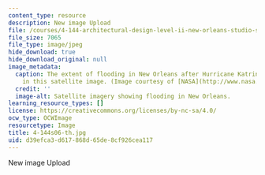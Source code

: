 ```yaml
---
content_type: resource
description: New image Upload
file: /courses/4-144-architectural-design-level-ii-new-orleans-studio-spring-2006/d39efca3d617868d65de8cf926cea117_4-144s06-th.jpg
file_size: 7065
file_type: image/jpeg
hide_download: true
hide_download_original: null
image_metadata:
  caption: The extent of flooding in New Orleans after Hurricane Katrina is shown
    in this satellite image. (Image courtesy of [NASA](http://www.nasa.gov/).)
  credit: ''
  image-alt: Satellite imagery showing flooding in New Orleans.
learning_resource_types: []
license: https://creativecommons.org/licenses/by-nc-sa/4.0/
ocw_type: OCWImage
resourcetype: Image
title: 4-144s06-th.jpg
uid: d39efca3-d617-868d-65de-8cf926cea117
---
```

New image Upload